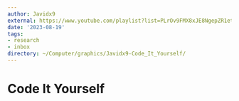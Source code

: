 ```yaml
---
author: Javidx9
external: https://www.youtube.com/playlist?list=PLrOv9FMX8xJE8NgepZR1etrsU63fDDGxO
date: '2023-08-19'
tags:
- research
- inbox
directory: ~/Computer/graphics/Javidx9-Code_It_Yourself/
---
```


# Code It Yourself

